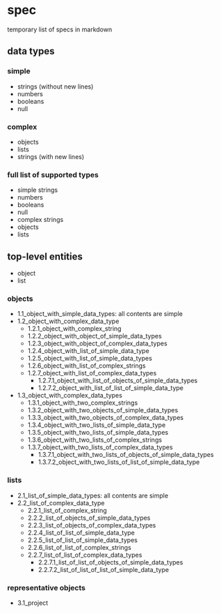 # spec

temporary list of specs in markdown

## data types

### simple

- strings (without new lines)
- numbers
- booleans
- null

### complex

- objects
- lists
- strings (with new lines)

### full list of supported types

- simple strings
- numbers
- booleans
- null
- complex strings
- objects
- lists

## top-level entities

- object
- list

### objects

- 1.1_object_with_simple_data_types: all contents are simple
- 1.2_object_with_complex_data_type
  - 1.2.1_object_with_complex_string
  - 1.2.2_object_with_object_of_simple_data_types
  - 1.2.3_object_with_object_of_complex_data_types
  - 1.2.4_object_with_list_of_simple_data_type
  - 1.2.5_object_with_list_of_simple_data_types
  - 1.2.6_object_with_list_of_complex_strings
  - 1.2.7_object_with_list_of_complex_data_types
    - 1.2.7.1_object_with_list_of_objects_of_simple_data_types
    - 1.2.7.2_object_with_list_of_list_of_simple_data_type
- 1.3_object_with_complex_data_types
  - 1.3.1_object_with_two_complex_strings
  - 1.3.2_object_with_two_objects_of_simple_data_types
  - 1.3.3_object_with_two_objects_of_complex_data_types
  - 1.3.4_object_with_two_lists_of_simple_data_type
  - 1.3.5_object_with_two_lists_of_simple_data_types
  - 1.3.6_object_with_two_lists_of_complex_strings
  - 1.3.7_object_with_two_lists_of_complex_data_types
    - 1.3.7.1_object_with_two_lists_of_objects_of_simple_data_types
    - 1.3.7.2_object_with_two_lists_of_list_of_simple_data_type

### lists

- 2.1_list_of_simple_data_types: all contents are simple
- 2.2_list_of_complex_data_type
  - 2.2.1_list_of_complex_string
  - 2.2.2_list_of_objects_of_simple_data_types
  - 2.2.3_list_of_objects_of_complex_data_types
  - 2.2.4_list_of_list_of_simple_data_type
  - 2.2.5_list_of_list_of_simple_data_types
  - 2.2.6_list_of_list_of_complex_strings
  - 2.2.7_list_of_list_of_complex_data_types
    - 2.2.7.1_list_of_list_of_objects_of_simple_data_types
    - 2.2.7.2_list_of_list_of_list_of_simple_data_type

### representative objects

- 3.1_project
